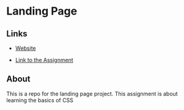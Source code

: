 # Landing Page

## Links
- [Website](https://ryanndao.github.io/odin-recipes/)

- [Link to the Assignment](https://www.theodinproject.com/paths/foundations/courses/foundations/lessons/recipes)

## About
This is a repo for the landing page project. This assignment is about learning the basics of CSS
